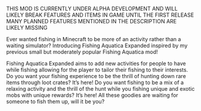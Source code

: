 THIS MOD IS CURRENTLY UNDER ALPHA DEVELOPMENT AND WILL LIKELY BREAK FEATURES AND ITEMS IN GAME UNTIL THE FIRST RELEASE
MANY PLANNED FEATURES MENTIONED IN THE DESCRIPTION ARE LIKELY MISSING

Ever wanted fishing in Minecraft to be more of an activity rather than a waiting simulator?
Introducing Fishing Aquatica Expanded inspired by my previous small but moderately popular Fishing Aquatica mod!

Fishing Aquatica Expanded aims to add new activities for people to have while fishing allowing for the player to tailor their fishing to their interests. 
Do you want your fishing experience to be the thrill of hunting down rare items through loot crates? It’s here! 
Do you want fishing to be a mix of a relaxing activity and the thrill of the hunt while you fishing unique and exotic 
mobs with unique rewards? It’s here! All these goodies are waiting for someone to fish them up, will it be you?
